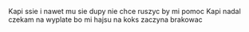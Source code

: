  Kapi ssie i nawet mu sie dupy nie chce ruszyc by mi pomoc 
 Kapi nadal czekam na wyplate bo mi hajsu na koks zaczyna brakowac 


